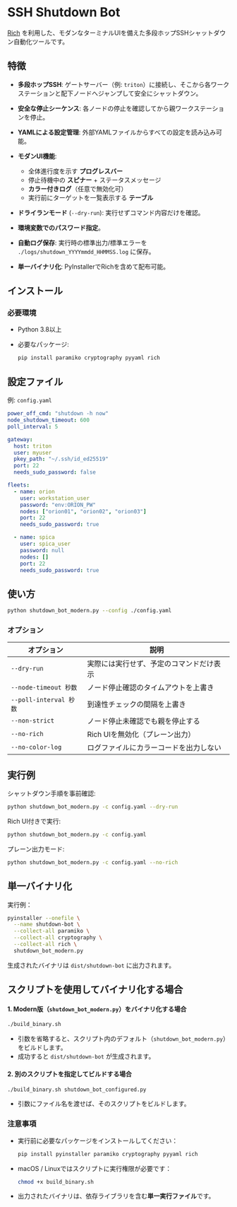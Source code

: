 # SSH Shutdown Bot

[Rich](https://github.com/Textualize/rich) を利用した、モダンなターミナルUIを備えた多段ホップSSHシャットダウン自動化ツールです。

## 特徴

* **多段ホップSSH**: ゲートサーバー（例: `triton`）に接続し、そこから各ワークステーションと配下ノードへジャンプして安全にシャットダウン。
* **安全な停止シーケンス**: 各ノードの停止を確認してから親ワークステーションを停止。
* **YAMLによる設定管理**: 外部YAMLファイルからすべての設定を読み込み可能。
* **モダンUI機能**:

  * 全体進行度を示す **プログレスバー**
  * 停止待機中の **スピナー** + ステータスメッセージ
  * **カラー付きログ**（任意で無効化可）
  * 実行前にターゲットを一覧表示する **テーブル**
* **ドライランモード** (`--dry-run`): 実行せずコマンド内容だけを確認。
* **環境変数でのパスワード指定**。
* **自動ログ保存**: 実行時の標準出力/標準エラーを `./logs/shutdown_YYYYmmdd_HHMMSS.log` に保存。
* **単一バイナリ化**: PyInstallerでRichを含めて配布可能。

## インストール

### 必要環境

* Python 3.8以上
* 必要なパッケージ:

  ```bash
  pip install paramiko cryptography pyyaml rich
  ```


## 設定ファイル

例: `config.yaml`

```yaml
power_off_cmd: "shutdown -h now"
node_shutdown_timeout: 600
poll_interval: 5

gateway:
  host: triton
  user: myuser
  pkey_path: "~/.ssh/id_ed25519"
  port: 22
  needs_sudo_password: false

fleets:
  - name: orion
    user: workstation_user
    password: "env:ORION_PW"
    nodes: ["orion01", "orion02", "orion03"]
    port: 22
    needs_sudo_password: true

  - name: spica
    user: spica_user
    password: null
    nodes: []
    port: 22
    needs_sudo_password: true
```


## 使い方

```bash
python shutdown_bot_modern.py --config ./config.yaml
```

### オプション

| オプション                | 説明                   |
| -------------------- | -------------------- |
| `--dry-run`          | 実際には実行せず、予定のコマンドだけ表示 |
| `--node-timeout 秒数`  | ノード停止確認のタイムアウトを上書き   |
| `--poll-interval 秒数` | 到達性チェックの間隔を上書き       |
| `--non-strict`       | ノード停止未確認でも親を停止する     |
| `--no-rich`          | Rich UIを無効化（プレーン出力）  |
| `--no-color-log`     | ログファイルにカラーコードを出力しない  |


## 実行例

シャットダウン手順を事前確認:

```bash
python shutdown_bot_modern.py -c config.yaml --dry-run
```

Rich UI付きで実行:

```bash
python shutdown_bot_modern.py -c config.yaml
```

プレーン出力モード:

```bash
python shutdown_bot_modern.py -c config.yaml --no-rich
```


## 単一バイナリ化

実行例：

```bash
pyinstaller --onefile \
  --name shutdown-bot \
  --collect-all paramiko \
  --collect-all cryptography \
  --collect-all rich \
  shutdown_bot_modern.py
```

生成されたバイナリは `dist/shutdown-bot` に出力されます。


## スクリプトを使用してバイナリ化する場合

#### 1. Modern版（`shutdown_bot_modern.py`）をバイナリ化する場合

```bash
./build_binary.sh
```

* 引数を省略すると、スクリプト内のデフォルト（`shutdown_bot_modern.py`）をビルドします。
* 成功すると `dist/shutdown-bot` が生成されます。

#### 2. 別のスクリプトを指定してビルドする場合

```bash
./build_binary.sh shutdown_bot_configured.py
```

* 引数にファイル名を渡せば、そのスクリプトをビルドします。

### 注意事項

* 実行前に必要なパッケージをインストールしてください：

  ```bash
  pip install pyinstaller paramiko cryptography pyyaml rich
  ```
* macOS / Linuxではスクリプトに実行権限が必要です：

  ```bash
  chmod +x build_binary.sh
  ```
* 出力されたバイナリは、依存ライブラリを含む**単一実行ファイル**です。